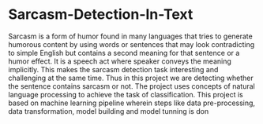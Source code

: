 # Sarcasm-Detection-In-Text

Sarcasm is a form of humor found in many languages that tries to generate humorous content by using words or sentences that may look contradicting to simple English but contains a second meaning for that sentence or a humor effect. It is a speech act where speaker conveys the meaning implicitly. This makes the sarcasm detection task interesting and challenging at the same time. Thus in this project we are detecting whether the sentence contains sarcasm or not. The project uses concepts of natural language processing to achieve the task of classification. This project is based on machine learning pipeline wherein steps like data pre-processing, data transformation, model building and model tunning is don
